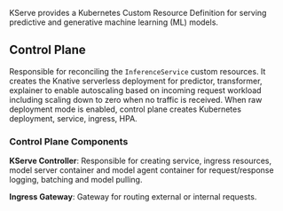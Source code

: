 
KServe provides a Kubernetes Custom Resource Definition for serving predictive and
generative machine learning (ML) models.

## Control Plane

Responsible for reconciling the `InferenceService` custom resources.
It creates the Knative serverless deployment for predictor, transformer, explainer to enable autoscaling based
on incoming request workload including scaling down to zero when no traffic is received.
When raw deployment mode is enabled, control plane creates Kubernetes deployment, service, ingress, HPA.

### Control Plane Components

**KServe Controller**: Responsible for creating service, ingress resources, model server container
and model agent container for request/response logging, batching and model pulling.

**Ingress Gateway**: Gateway for routing external or internal requests.
